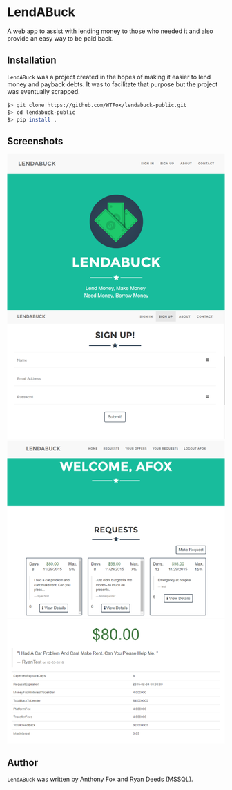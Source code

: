 LendABuck
============

A web app to assist with lending money to those who needed it and also provide an easy way to be paid back.


Installation
------------

`LendABuck` was a project created in the hopes of making it easier to lend money and payback debts. It was to facilitate that purpose but the project was eventually scrapped.

```sh
$> git clone https://github.com/WTFox/lendabuck-public.git
$> cd lendabuck-public
$> pip install .
```

Screenshots
-----------

[![LENDA](https://raw.githubusercontent.com/WTFox/LendABuck-Public/master/artwork/lenda1.png)](http://lendabuck.com)
[![LENDA](https://raw.githubusercontent.com/WTFox/LendABuck-Public/master/artwork/lenda2.png)](http://lendabuck.com)
[![LENDA](https://raw.githubusercontent.com/WTFox/LendABuck-Public/master/artwork/lenda3.png)](http://lendabuck.com)
[![LENDA](https://raw.githubusercontent.com/WTFox/LendABuck-Public/master/artwork/lenda4.png)](http://lendabuck.com)

Author
------

`LendABuck` was written by Anthony Fox and Ryan Deeds (MSSQL).
